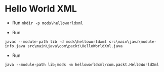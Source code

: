 Hello World XML
================


- Run `mkdir -p mods\helloworldxml`

- Run 

```
javac --module-path lib -d mods\helloworldxml src\main\java\module-info.java src\main\java\com\packt\HelloWorldXml.java
```

- Run

```
java --module-path lib;mods -m helloworldxml/com.packt.HelloWorldXml
```